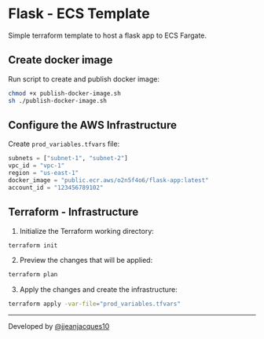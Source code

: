 # Flask - ECS Template

Simple terraform template to host a flask app to ECS Fargate.

## Create docker image

Run script to create and publish docker image:

``` bash
chmod +x publish-docker-image.sh
sh ./publish-docker-image.sh
```

## Configure the AWS Infrastructure

Create `prod_variables.tfvars` file:

``` tfvars
subnets = ["subnet-1", "subnet-2"]
vpc_id = "vpc-1"
region = "us-east-1"
docker_image = "public.ecr.aws/o2n5f4o6/flask-app:latest"
account_id = "123456789102"
```

## Terraform - Infrastructure

1. Initialize the Terraform working directory:

``` bash
terraform init
```

2. Preview the changes that will be applied:

``` bash
terraform plan
```

3. Apply the changes and create the infrastructure:

``` bash
terraform apply -var-file="prod_variables.tfvars"
```

---
Developed by [@jjeanjacques10](https://github.com/jjeanjacques10)

